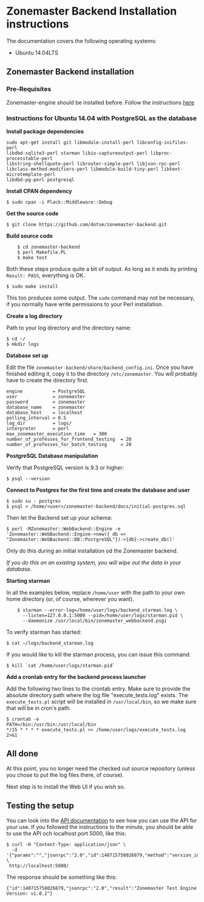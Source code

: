 # Zonemaster Backend Installation instructions

The documentation covers the following operating systems:

 * Ubuntu 14.04LTS

## Zonemaster Backend installation

### Pre-Requisites

Zonemaster-engine should be installed before. Follow the instructions
[here](https://github.com/dotse/zonemaster/blob/master/docs/documentation/installation.md)

### Instructions for Ubuntu 14.04 with PostgreSQL as the database 

**Install package dependencies**

```
sudo apt-get install git libmodule-install-perl libconfig-inifiles-perl 
libdbd-sqlite3-perl starman libio-captureoutput-perl libproc-processtable-perl 
libstring-shellquote-perl librouter-simple-perl libjson-rpc-perl 
libclass-method-modifiers-perl libmodule-build-tiny-perl libtext-microtemplate-perl
libdbd-pg-perl postgresql
```

**Install CPAN dependency**

    $ sudo cpan -i Plack::Middleware::Debug


**Get the source code**

    $ git clone https://github.com/dotse/zonemaster-backend.git


**Build source code**
```
    $ cd zonemaster-backend
    $ perl Makefile.PL
    $ make test
```

Both these steps produce quite a bit of output. As long as it ends by
printing `Result: PASS`, everything is OK.

    $ sudo make install

This too produces some output. The `sudo` command may not be necessary,
if you normally have write permissions to your Perl installation.

**Create a log directory**

Path to your log directory and the directory name:

    $ cd ~/
    $ mkdir logs

**Database set up**

Edit the file `zonemaster-backend/share/backend_config.ini`. Once you have
finished editing it, copy it to the directory `/etc/zonemaster`. You will
probably have to create the directory first.

```
engine           = PostgreSQL
user             = zonemaster
password         = zonemaster
database_name    = zonemaster
database_host    = localhost
polling_interval = 0.5
log_dir          = logs/
interpreter      = perl
max_zonemaster_execution_time   = 300
number_of_professes_for_frontend_testing  = 20
number_of_professes_for_batch_testing     = 20
```

**PostgreSQL Database manipulation**

Verify that PostgreSQL version is 9.3 or higher:

    $ psql --version

**Connect to Postgres for the first time and create the database and user**

    $ sudo su - postgres
    $ psql < /home/<user>/zonemaster-backend/docs/initial-postgres.sql

Then let the Backend set up your schema:

    $ perl -MZonemaster::WebBackend::Engine -e 'Zonemaster::WebBackend::Engine->new({ db => "Zonemaster::WebBackend::DB::PostgreSQL"})->{db}->create_db()'

Only do this during an initial installation od the Zonemaster backend.

_If you do this on an existing system, you will wipe out the data in your
database_.


**Starting starman**

In all the examples below, replace `/home/user` with the path to your own home
directory (or, of course, wherever you want).

```
    $ starman --error-log=/home/user/logs/backend_starman.log \
      --listen=127.0.0.1:5000 --pid=/home/user/logs/starman.pid \
      --daemonize /usr/local/bin/zonemaster_webbackend.psgi
```

To verify starman has started:

    $ cat ~/logs/backend_starman.log

If you would like to kill the starman process, you can issue this command:

    $ kill `cat /home/user/logs/starman.pid`

**Add a crontab entry for the backend process launcher**

Add the following two lines to the crontab entry. Make sure to provide the
absolute directory path where the log file "execute_tests.log" exists. The
`execute_tests.pl` script will be installed in `/usr/local/bin`, so we make
sure that will be in cron's path.

```
$ crontab -e
PATH=/bin:/usr/bin:/usr/local/bin
*/15 * * * * execute_tests.pl >> /home/user/logs/execute_tests.log 2>&1
```

## All done

At this point, you no longer need the checked out source repository (unless
you chose to put the log files there, of course).

Next step is to install the Web UI if you wish so.


## Testing the setup

You can look into the [API documentation](API.md) to see how you can use the
API for your use. If you followed the instructions to the minute, you should
be able to use the API och localhost port 5000, like this:

    $ curl -H "Content-Type: application/json" \
      -d '{"params":"","jsonrpc":"2.0","id":140715758026879,"method":"version_info"}' \
     http://localhost:5000/

The response should be something like this:

    {"id":140715758026879,"jsonrpc":"2.0","result":"Zonemaster Test Engine Version: v1.0.2"}
